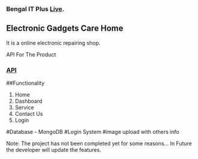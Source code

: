 ### Bengal IT Plus [Live](https://github.com/facebook/create-react-app).

## Electronic Gadgets Care Home
It is a online electronic repairing shop.

API For The Product
### [API](https://evening-woodland-61193.herokuapp.com/events)

##Functionality
1. Home
2. Dashboard
3. Service
4. Contact Us
5. Login

#Database - MongoDB #Login System #image upload with others info

Note: The project has not been completed yet for some reasons... In Future the developer will update the features.
